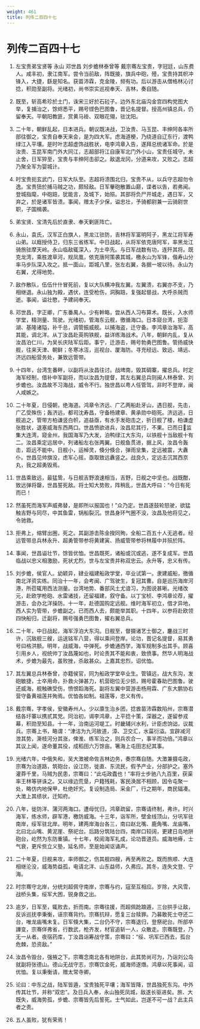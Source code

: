 ```yaml
---
weight: 461
title: 列传二百四十七
---
```


# 列传二百四十七

1. <span id="列传二百四十七-1"></span>
左宝贵弟宝贤等 永山 邓世昌 刘步蟾林泰曾等 戴宗骞左宝贵，字冠廷，山东费人。咸丰初，隶江南军。尝令当前敌，阵既接，旗兵中砲，殪，宝贵持其帜冲锋入，大捷，繇是知名。获苗沛霖，克金陵，频有功。后以游击从僧格林沁讨捻，积勋至副将。光绪初，尚书崇实巡视奉天、吉林，奏自随。

2. <span id="列传二百四十七-2"></span>
既至，斩高希珍於土门，诛宋三好於石砬子。边外东北庙沟金宫四构党图大举，复捕治之，馀烬悉平，赐号铿色巴图鲁，晋记名提督。授高州镇总兵，仍留奉天。平朝阳教匪，赏黄马褂、双眼花翎，驻沈阳。

3. <span id="列传二百四十七-3"></span>
二十年，朝鲜乱起，日本进兵。朝议既决战，卫汝贵、马玉昆、丰绅阿各率所部往御之，宝贵自奉天来会，是为四大军。虑海道梗，乃绕道自辽东行，渡鸭绿江入平壤。是时叶志超虚饰战胜状，电李鸿章入告，遂拜总统诸军命。於是汝贵、玉昆军南门外大同江，志超部将江自康军北门外小山，宝贵任城守。未止舍，日军猝至，宝贵与丰绅阿击卻之。敌退龙冈，分道来攻，又败之。志超乃聚全军为婴城计。

4. <span id="列传二百四十七-4"></span>
时宝贵扼玄武门，日军大队至。志超将溃围北归，宝贵不从，以兵守志超勿令逸。宝贵狃於捕马贼之功，颇轻敌。日军轝砲散置山巅，谍者以告，若弗闻。登城指麾，中砲踣，犹能言，及城下，始殒。其部将负尸开城走，遇日军，又弃之，於是诸军皆溃。事闻，赠太子少保，谥忠壮，予骑都尉兼一云骑尉世职，子国楫袭。

5. <span id="列传二百四十七-5"></span>
弟宝贤、宝清先后於直隶、奉天剿匪阵亡。

6. <span id="列传二百四十七-6"></span>
永山，袁氏，汉军正白旗人，黑龙江驻防，吉林将军富明阿子，黑龙江将军寿山弟。以廕授侍卫，归东三省练军。中日战起，从将军依克唐阿军，率黑龙江骑旅驻摩天岭。永山临敌辄深入，为士卒先。与日军战数有功，连歼其将。既克龙湾，乘胜渡草河，规凤凰，依克唐阿策袭其城，檄永山为军锋，偕寿山分率马步队深入攻之。抵一面山，距城八里，张左右翼，各据一坡以待。永山为右翼，尤得地势。

7. <span id="列传二百四十七-7"></span>
敌作散队，伍伍什什冒死前，复以大队横冲我左翼。左翼溃，右翼亦不支，乃相继退。永山独为殿，遇伏，连受枪伤，洞胸踣，复强起督战，大呼杀贼而逝。事闻，谥壮愍，予建祠奉天。

8. <span id="列传二百四十七-8"></span>
邓世昌，字正卿，广东番禺人。少有幹略，尝从西人习布算术。既长，入水师学堂，精测量、驾驶。光绪初，管海东云舰，徼循海口。日本窥台湾，扼澎湖、基隆诸隘，补千总，调管振威舰。以捕海盗，迁守备。李鸿章治海军，高其能，调北洋。从丁汝昌赴英购铁舰，益详练海战术。八年，朝鲜内乱，复从汝昌泊仁川，为吴长庆陆军后距。事宁，迁游击，赐号勃勇巴图鲁。管扬威快舰，往来天津、朝鲜；冬寒冰沍，巡视台、厦海防。寻充经远、致远、靖远、济远四船营务处，兼致远管带。

9. <span id="列传二百四十七-9"></span>
十四年，台湾生番畔，以副将从汝昌往讨。战埤南，毁其碉寨，擢总兵。时定海军经制，借补中军副将，而以汝昌为提督，其左右翼总兵则闽人林泰曾、刘步蟾也。汝昌故不习海战，威令不行。独世昌以粤人任管驾，非时不登岸，闽人咸嫉之。

10. <span id="列传二百四十七-10"></span>
二十年夏，日侵朝，绝海道。鸿章令济远、广乙两船赴牙山，遇日舰，先击，广乙受殊伤；轰济远，都司沈寿昌，守备杨建章、黄承勋中砲死。济远逃，日舰追之，管带方柏谦竖白帜，追益亟，有水手发砲击之，折日舰了楼，柏谦虚张胜状，退塞威海东西两口。世昌愤欲进兵，汝昌尼其行，不果。已而日监集大连湾，窥金州，我国海军乃大发，泊鸭绿江大东沟，以铁舰十当敌舰十有二。汝昌乘定远居中，列诸船左右张两翼。日舰鱼贯进，据上风，汝昌令轰击，距远不能中。日舰小，运棹灵，倏分倏合，弹雨坌集，定远被震，大纛仆。世昌见帅旗没，虑军心摇，亟取致远纛竖之。战良久，定远击沉其西京丸，我之超勇毁焉。

11. <span id="列传二百四十七-11"></span>
世昌乘致远，最猛鸷，与日舰吉野浪速相当，吉野，日舰之中坚也。战既酣，致远弹将罄，世昌誓死敌。将士知大势败，阵稍乱，世昌大呼曰：“今日有死而已！

12. <span id="列传二百四十七-12"></span>
然虽死而海军声威弗替，是即所以报国也！”众乃定。世昌遂鼓轮怒驶，欲猛触吉野与同尽，中其鱼雷，锅船裂沉。世昌身环气圈不没，汝昌及他将见之，令驰救。

13. <span id="列传二百四十七-13"></span>
拒弗上，缩臂出圈，死之。其副游击陈金揆同殉，全船二百五十人无逃者。经远管带总兵林永升、超勇管带参将黄建寅、扬威管带参将林履中并殒於阵。

14. <span id="列传二百四十七-14"></span>
事闻，世昌谥壮节，馀皆优恤。世昌既死，诸船或沉或逃，遂不复成军。世昌临战以忠义相激励，死状尤烈，世与左宝贵并称双忠云。永升等，忠义有传。

15. <span id="列传二百四十七-15"></span>
刘步蟾，侯官人。幼颖异，肄业福建船政学堂，卒业试第一。隶建威船，徼循南北洋资实练。同治十一年，会考闽、广驾驶生，复冠其曹。自是巡历海岸河港，所莅辄用西法测量。台湾地势、番部风土尤谙习，为图说甚晰。光绪改元，赴欧学枪砲、水雷诸技，还留福建，叙守备。以丁宝桢、李鸿章论荐，擢游击，会办北洋操防。十一年，赴德国购定远舰。维时海军初立，借才异地，西人实为管带，步蟾副之。已而西人去，颇能举其职。十四年，以参将赴欧领四快船归，迁副将，赐号强勇巴图鲁，擢右翼总兵。

16. <span id="列传二百四十七-16"></span>
二十年，中日战起，海军浮泊大东沟。日舰至，督摄诸艺士御之，鏖战三时许，沉敌舰三艘，运送铭军八营，得以乘间登岸。论功，晋记名提督，易其勇号曰格洪额。明年，战威海，中弹死。步蟾通西学，海军规制多出其手。顾喜引用乡人，视统帅丁汝昌蔑如也，时论责其不能和衷，致偾事。然华人明海战术，步蟾为最先，虽败挫，杀敌甚众。上嘉其忠烈，诏优恤。

17. <span id="列传二百四十七-17"></span>
其左翼总兵林泰曾，亦籍侯官，同为船政学堂卒业生。管镇远，战大东沟，发砲敏捷，士卒用命，扑救火弹甚力，机营砲位无少损，赐号霍春助巴图鲁。驶还威海，舰触礁受伤，愤恨蹈海死。副将左翼中营游击杨用霖、广东大鹏协右营守备黄祖莲并殉焉。优恤各如制。祖莲等，忠义有传。

18. <span id="列传二百四十七-18"></span>
戴宗骞，字孝侯，安徽寿州人。少以廪生治乡团，捻酋苗沛霖数陷州，宗骞潜结各圩寨以携贰其党。同治初，谒李鸿章，上平捻十策，深器之，遂留参戎幕，积勋至知县。十一年，治南运河堤工。时畿辅兴水利，计臣虑饷诎，议裁兵。宗骞上书，略谓：“津沽为九河故道，漳、卫交汇，水菑衍溢。宜辟减河泄其势，澌枝河分其涨，俾淮、练军治之，则兵农合一，事半而功倍。”鸿章以其议上闻，遂命董其役，成稻田六万馀亩。箸海上屯田志纪其事。

19. <span id="列传二百四十七-19"></span>
光绪六年，中俄失和，吴大澂被命佐吉林边务，奏宗骞自随。大澂兼摄屯政，宗骞为治道路，筑砲台，设江防，徙直、东流民，假予产业，分部护之。塞外灌莽千里，马贼为民患，宗骞曰：“此屯政蠹也！”率将士步驰八九百里，获渠率王林等骈诛之。又以缘边荒垦，户籍残耗，客民涣居不相顾，因令屯聚一处，略仿内地保甲，杜绝奸宄。复设制造局、采金厂，行之期年，商民辐凑。大澂上其绩状，迁知府。

20. <span id="列传二百四十七-20"></span>
八年，徙防洋、蒲河两海口。遭母忧归，鸿章疏留，宗骞请终制，弗许。时兴海军，练水师，辟军港，檄防威海。十三年，诣军所，壁金线顶山，分巩军驻南岸，绥军驻北岸。明年，建两岸海台各三，南曰赵北嘴、鹿角嘴、龙庙嘴，北曰北山嘴、黄泥崖、祭祀台。后路分筑陆台四，南岸口较阔，更建日岛地阱砲台，屹然为东防重镇。十七年，校阅海军礼成，论功晋道员。威海地瘠，士气衰，更斥赀立义塾，延名师，至是始闻讴诵声。

21. <span id="列传二百四十七-21"></span>
二十年夏，日舰来攻，率师御之，伤其舰四艘，再至再败之。既而旅顺、大连相继沦没，威海势益孤，电请北洋、山东益师，久弗应。其冬，连失文登、宁海。

22. <span id="列传二百四十七-22"></span>
时宗骞守北岸，分统刘超佩守南岸，宗骞与约，寇至互相应。岁除，大风雪，战桥头集，绥军大困，锐身救之出。

23. <span id="列传二百四十七-23"></span>
逾岁，日军至，辄败去，折而南。宗骞往援，而超佩跄踉遁，三台拱手让敌，反诉巡抚李秉衡，诬宗骞背约。宗骞抗辩，愿复三台赎罪。乃募敢死士夺还二台，唯龙庙嘴未复。日军倏大集，二台仍不守，宗骞退归，登祭祀台。所部卒譁变，宗骞佯弗省，行数武，枪齐发，材官追斩一人，众散走。宗骞既登，乃无一从者。夜宿药库，丁汝昌诣筹战守策，宗骞曰：“绥、巩军已西去，孤台危棘，恐资敌。”

24. <span id="列传二百四十七-24"></span>
汝昌令毁台，强掖之下。宗骞念南北各有地阱台，此其势尚可为，乃诣刘公岛就副将张德山。德山无战守志，宗骞饮金死，威海师遂熸。鸿章以死事闻，诏优恤。复以秉衡请，赠太常寺卿。

25. <span id="列传二百四十七-25"></span>
论曰：中东之战，陆军皆遁，宝贵独死平壤；海军皆降，世昌独死东沟。中外传其壮节，并称“双忠”。及日兵入奉，永山独死凤城，敌遂长驱进矣。旅、大既失，威海势孤，步蟾、宗骞皆先后誓死。士气如此，岂遂不可一战？此主兵者之责。

26. <span id="列传二百四十七-26"></span>
五人虽败，犹有荣焉！

